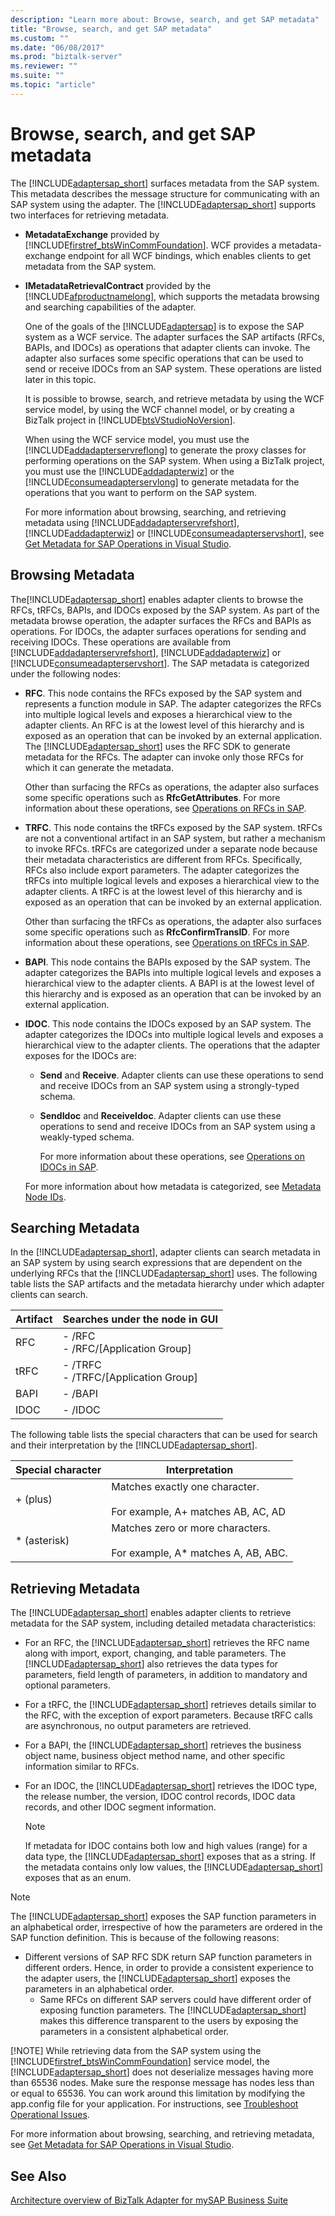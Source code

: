 ```yaml
---
description: "Learn more about: Browse, search, and get SAP metadata"
title: "Browse, search, and get SAP metadata"
ms.custom: ""
ms.date: "06/08/2017"
ms.prod: "biztalk-server"
ms.reviewer: ""
ms.suite: ""
ms.topic: "article"
---
```

# Browse, search, and get SAP metadata
The [!INCLUDE[adaptersap_short](../../includes/adaptersap-short-md.md)] surfaces metadata from the SAP system. This metadata describes the message structure for communicating with an SAP system using the adapter. The [!INCLUDE[adaptersap_short](../../includes/adaptersap-short-md.md)] supports two interfaces for retrieving metadata.  
  
- **MetadataExchange** provided by [!INCLUDE[firstref_btsWinCommFoundation](../../includes/firstref-btswincommfoundation-md.md)]. WCF provides a metadata-exchange endpoint for all WCF bindings, which enables clients to get metadata from the SAP system.  
  
- **IMetadataRetrievalContract** provided by the [!INCLUDE[afproductnamelong](../../includes/afproductnamelong-md.md)], which supports the metadata browsing and searching capabilities of the adapter.  
  
  One of the goals of the [!INCLUDE[adaptersap](../../includes/adaptersap-md.md)] is to expose the SAP system as a WCF service. The adapter surfaces the SAP artifacts (RFCs, BAPIs, and IDOCs) as operations that adapter clients can invoke. The adapter also surfaces some specific operations that can be used to send or receive IDOCs from an SAP system. These operations are listed later in this topic.  
  
  It is possible to browse, search, and retrieve metadata by using the WCF service model, by using the WCF channel model, or by creating a BizTalk project in [!INCLUDE[btsVStudioNoVersion](../../includes/btsvstudionoversion-md.md)].  
  
  When using the WCF service model, you must use the [!INCLUDE[addadapterservreflong](../../includes/addadapterservreflong-md.md)] to generate the proxy classes for performing operations on the SAP system. When using a BizTalk project, you must use the [!INCLUDE[addadapterwiz](../../includes/addadapterwiz-md.md)] or the [!INCLUDE[consumeadapterservlong](../../includes/consumeadapterservlong-md.md)] to generate metadata for the operations that you want to perform on the SAP system.  
  
  For more information about browsing, searching, and retrieving metadata using [!INCLUDE[addadapterservrefshort](../../includes/addadapterservrefshort-md.md)], [!INCLUDE[addadapterwiz](../../includes/addadapterwiz-md.md)] or [!INCLUDE[consumeadapterservshort](../../includes/consumeadapterservshort-md.md)], see [Get Metadata for SAP Operations in Visual Studio](../../adapters-and-accelerators/adapter-sap/get-metadata-for-sap-operations-in-visual-studio.md).  
  
## Browsing Metadata  
 The[!INCLUDE[adaptersap_short](../../includes/adaptersap-short-md.md)] enables adapter clients to browse the RFCs, tRFCs, BAPIs, and IDOCs exposed by the SAP system. As part of the metadata browse operation, the adapter surfaces the RFCs and BAPIs as operations. For IDOCs, the adapter surfaces operations for sending and receiving IDOCs. These operations are available from [!INCLUDE[addadapterservrefshort](../../includes/addadapterservrefshort-md.md)],   [!INCLUDE[addadapterwiz](../../includes/addadapterwiz-md.md)] or [!INCLUDE[consumeadapterservshort](../../includes/consumeadapterservshort-md.md)]. The SAP metadata is categorized under the following nodes:  
  
- **RFC**. This node contains the RFCs exposed by the SAP system and represents a function module in SAP. The adapter categorizes the RFCs into multiple logical levels and exposes a hierarchical view to the adapter clients. An RFC is at the lowest level of this hierarchy and is exposed as an operation that can be invoked by an external application. The [!INCLUDE[adaptersap_short](../../includes/adaptersap-short-md.md)] uses the RFC SDK to generate metadata for the RFCs. The adapter can invoke only those RFCs for which it can generate the metadata.  
  
   Other than surfacing the RFCs as operations, the adapter also surfaces some specific operations such as **RfcGetAttributes**. For more information about these operations, see [Operations on RFCs in SAP](../../adapters-and-accelerators/adapter-sap/operations-on-rfcs-in-sap.md).  
  
- **TRFC**. This node contains the tRFCs exposed by the SAP system. tRFCs are not a conventional artifact in an SAP system, but rather a mechanism to invoke RFCs. tRFCs are categorized under a separate node because their metadata characteristics are different from RFCs. Specifically, RFCs also include export parameters. The adapter categorizes the tRFCs into multiple logical levels and exposes a hierarchical view to the adapter clients. A tRFC is at the lowest level of this hierarchy and is exposed as an operation that can be invoked by an external application.  
  
   Other than surfacing the tRFCs as operations, the adapter also surfaces some specific operations such as **RfcConfirmTransID**. For more information about these operations, see [Operations on tRFCs in SAP](../../adapters-and-accelerators/adapter-sap/operations-on-trfcs-in-sap.md).  
  
- **BAPI**. This node contains the BAPIs exposed by the SAP system. The adapter categorizes the BAPIs into multiple logical levels and exposes a hierarchical view to the adapter clients. A BAPI is at the lowest level of this hierarchy and is exposed as an operation that can be invoked by an external application.  
  
- **IDOC**. This node contains the IDOCs exposed by an SAP system. The adapter categorizes the IDOCs into multiple logical levels and exposes a hierarchical view to the adapter clients. The operations that the adapter exposes for the IDOCs are:  
  
  - **Send** and **Receive**. Adapter clients can use these operations to send and receive IDOCs from an SAP system using a strongly-typed schema.  
  
  - **SendIdoc** and **ReceiveIdoc**. Adapter clients can use these operations to send and receive IDOCs from an SAP system using a weakly-typed schema.  
  
    For more information about these operations, see [Operations on IDOCs in SAP](../../adapters-and-accelerators/adapter-sap/operations-on-idocs-in-sap.md).  
  
  For more information about how metadata is categorized, see [Metadata Node IDs](../../adapters-and-accelerators/adapter-sap/metadata-node-ids4.md).  
  
## Searching Metadata  
 In the [!INCLUDE[adaptersap_short](../../includes/adaptersap-short-md.md)], adapter clients can search metadata in an SAP system by using search expressions that are dependent on the underlying RFCs that the [!INCLUDE[adaptersap_short](../../includes/adaptersap-short-md.md)] uses. The following table lists the SAP artifacts and the metadata hierarchy under which adapter clients can search.  
  
|Artifact|Searches under the node in GUI|  
|--------------|------------------------------------|  
|RFC|-   /RFC<br />-   /RFC/[Application Group]|  
|tRFC|-   /TRFC<br />-   /TRFC/[Application Group]|  
|BAPI|-   /BAPI|  
|IDOC|-   /IDOC|  
  
 The following table lists the special characters that can be used for search and their interpretation by the [!INCLUDE[adaptersap_short](../../includes/adaptersap-short-md.md)].  
  
|Special character|Interpretation|  
|-----------------------|--------------------|  
|+ (plus)|Matches exactly one character.<br /><br /> For example, A+ matches AB, AC, AD|  
|* (asterisk)|Matches zero or more characters.<br /><br /> For example, A* matches A, AB, ABC.|  
  
## Retrieving Metadata  
 The [!INCLUDE[adaptersap_short](../../includes/adaptersap-short-md.md)] enables adapter clients to retrieve metadata for the SAP system, including detailed metadata characteristics:  
  
- For an RFC, the [!INCLUDE[adaptersap_short](../../includes/adaptersap-short-md.md)] retrieves the RFC name along with import, export, changing, and table parameters. The [!INCLUDE[adaptersap_short](../../includes/adaptersap-short-md.md)] also retrieves the data types for parameters, field length of parameters, in addition to mandatory and optional parameters.  
  
- For a tRFC, the [!INCLUDE[adaptersap_short](../../includes/adaptersap-short-md.md)] retrieves details similar to the RFC, with the exception of export parameters. Because tRFC calls are asynchronous, no output parameters are retrieved.  
  
- For a BAPI, the [!INCLUDE[adaptersap_short](../../includes/adaptersap-short-md.md)] retrieves the business object name, business object method name, and other specific information similar to RFCs.  
  
- For an IDOC, the [!INCLUDE[adaptersap_short](../../includes/adaptersap-short-md.md)] retrieves the IDOC type, the release number, the version, IDOC control records, IDOC data records, and other IDOC segment information.  
  
  > [!NOTE]
  >  If metadata for IDOC contains both low and high values (range) for a data type, the [!INCLUDE[adaptersap_short](../../includes/adaptersap-short-md.md)] exposes that as a string. If the metadata contains only low values, the [!INCLUDE[adaptersap_short](../../includes/adaptersap-short-md.md)] exposes that as an enum.  
  
> [!NOTE]
>  The [!INCLUDE[adaptersap_short](../../includes/adaptersap-short-md.md)] exposes the SAP function parameters in an alphabetical order, irrespective of how the parameters are ordered in the SAP function definition. This is because of the following reasons:  
> 
> - Different versions of SAP RFC SDK return SAP function parameters in different orders. Hence, in order to provide a consistent experience to the adapter users, the [!INCLUDE[adaptersap_short](../../includes/adaptersap-short-md.md)] exposes the parameters in an alphabetical order.  
>   - Same RFCs on different SAP servers could have different order of exposing function parameters. The [!INCLUDE[adaptersap_short](../../includes/adaptersap-short-md.md)] makes this difference transparent to the users by exposing the parameters in a consistent alphabetical order.  
> 
> [!NOTE]
>  While retrieving data from the SAP system using the [!INCLUDE[firstref_btsWinCommFoundation](../../includes/firstref-btswincommfoundation-md.md)] service model, the [!INCLUDE[adaptersap_short](../../includes/adaptersap-short-md.md)] does not deserialize messages having more than 65536 nodes. Make sure the response message has nodes less than or equal to 65536. You can work around this limitation by modifying the app.config file for your application. For instructions, see [Troubleshoot Operational Issues](../../adapters-and-accelerators/adapter-oracle-database/troubleshoot-operational-issues-with-the-oracle-database-adapter.md).  
  
 For more information about browsing, searching, and retrieving metadata, see [Get Metadata for SAP Operations in Visual Studio](../../adapters-and-accelerators/adapter-sap/get-metadata-for-sap-operations-in-visual-studio.md).  
  
## See Also  
 [Architecture overview of BizTalk Adapter for mySAP Business Suite](../../adapters-and-accelerators/adapter-sap/architecture-overview-of-the-biztalk-adapter-for-mysap-business-suite.md)
